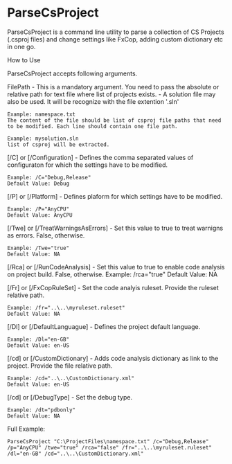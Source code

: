 # ParseCsProject

ParseCsProject is a command line utility to parse a collection of CS Projects (.csproj files) and change settings like FxCop, adding custom dictionary etc in one go.

How to Use

ParseCsProject accepts following arguments.

FilePath - This is a mandatory argument. You need to pass the absolute or relative path for text file where list of projects exists.
         - A solution file may also be used. It will be recognize with the file extention '.sln'
    
    Example: namespace.txt
    The content of the file should be list of csproj file paths that need to be modified. Each line should contain one file path.

    Example: mysolution.sln
    list of csproj will be extracted.
    
    
[/C] or [/Configuration] - Defines the comma separated values of configuraton for which the settings have to be modified.
    
    Example: /C="Debug,Release"
    Default Value: Debug
    
    
[/P] or [/Platform] - Defines plaform for which settings have to be modified.

    Example: /P="AnyCPU"
    Default Value: AnyCPU
    
[/Twe] or [/TreatWarningsAsErrors] - Set this value to true to treat warnigns as errors. False, otherwise.
    
    Example: /Twe="true"
    Default Value: NA
    
[/Rca] or [/RunCodeAnalysis] - Set this value to true to enable code analysis on project build. False, otherwise.
    Example: /rca="true"
    Default Value: NA
    
    
[/Fr] or [/FxCopRuleSet] - Set the code analyis ruleset. Provide the ruleset relative path.
    
    Example: /fr="..\..\myruleset.ruleset"
    Default Value: NA
    
    
[/Dl] or [/DefaultLanguague] - Defines the project default language.
    
    Example: /Dl="en-GB"
    Default Value: en-US
    
    
[/cd] or [/CustomDictionary] - Adds code analysis dictionary as link to the project. Provide the file relative path.
    
    Example: /cd="..\..\CustomDictionary.xml"
    Default Value: en-US

[/cd] or [/DebugType] - Set the debug type.
    
    Example: /dt="pdbonly"
    Default Value: NA
    
Full Example:


    ParseCsProject "C:\ProjectFiles\namespace.txt" /c="Debug,Release" /p="AnyCPU" /twe="true" /rca="false" /fr="..\..\myruleset.ruleset" /dl="en-GB" /cd="..\..\CustomDictionary.xml"
